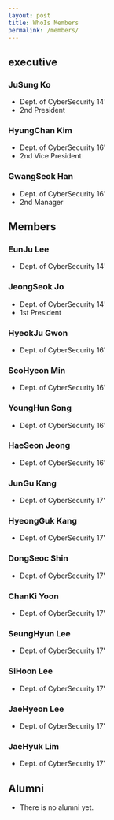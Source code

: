```yaml
---
layout: post
title: WhoIs Members
permalink: /members/
---
```


## executive

### JuSung Ko
* Dept. of CyberSecurity 14'
* 2nd President

### HyungChan Kim
* Dept. of CyberSecurity 16'
* 2nd Vice President

### GwangSeok Han
* Dept. of CyberSecurity 16'
* 2nd Manager

## Members

### EunJu Lee
* Dept. of CyberSecurity 14'

### JeongSeok Jo
* Dept. of CyberSecurity 14'
* 1st President

### HyeokJu Gwon
* Dept. of CyberSecurity 16'

### SeoHyeon Min
* Dept. of CyberSecurity 16'

### YoungHun Song
* Dept. of CyberSecurity 16'

### HaeSeon Jeong
* Dept. of CyberSecurity 16'

### JunGu Kang
* Dept. of CyberSecurity 17'

### HyeongGuk Kang
* Dept. of CyberSecurity 17'

### DongSeoc Shin
* Dept. of CyberSecurity 17'

### ChanKi Yoon
* Dept. of CyberSecurity 17'

### SeungHyun Lee
* Dept. of CyberSecurity 17'

### SiHoon Lee
* Dept. of CyberSecurity 17'

### JaeHyeon Lee
* Dept. of CyberSecurity 17'

### JaeHyuk Lim
* Dept. of CyberSecurity 17'

## Alumni

* There is no alumni yet.
